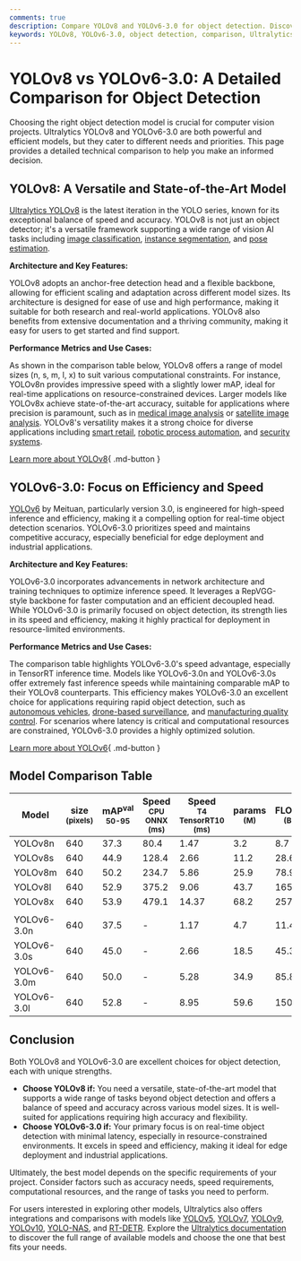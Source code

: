 ```yaml
---
comments: true
description: Compare YOLOv8 and YOLOv6-3.0 for object detection. Discover key features, performance metrics, and use cases to select the best model for your needs.
keywords: YOLOv8, YOLOv6-3.0, object detection, comparison, Ultralytics, AI models, machine learning, computer vision, model performance, technical features
---
```


# YOLOv8 vs YOLOv6-3.0: A Detailed Comparison for Object Detection

Choosing the right object detection model is crucial for computer vision projects. Ultralytics YOLOv8 and YOLOv6-3.0 are both powerful and efficient models, but they cater to different needs and priorities. This page provides a detailed technical comparison to help you make an informed decision.

<script async src="https://cdn.jsdelivr.net/npm/chart.js@3.9.1/dist/chart.min.js"></script>
<script defer src="../../javascript/benchmark.js"></script>

<canvas id="modelComparisonChart" width="1024" height="400" active-models='["YOLOv8", "YOLOv6-3.0"]'></canvas>

## YOLOv8: A Versatile and State-of-the-Art Model

[Ultralytics YOLOv8](https://github.com/ultralytics/ultralytics) is the latest iteration in the YOLO series, known for its exceptional balance of speed and accuracy. YOLOv8 is not just an object detector; it's a versatile framework supporting a wide range of vision AI tasks including [image classification](https://docs.ultralytics.com/tasks/classify/), [instance segmentation](https://www.ultralytics.com/glossary/instance-segmentation), and [pose estimation](https://docs.ultralytics.com/tasks/pose/).

**Architecture and Key Features:**

YOLOv8 adopts an anchor-free detection head and a flexible backbone, allowing for efficient scaling and adaptation across different model sizes. Its architecture is designed for ease of use and high performance, making it suitable for both research and real-world applications. YOLOv8 also benefits from extensive documentation and a thriving community, making it easy for users to get started and find support.

**Performance Metrics and Use Cases:**

As shown in the comparison table below, YOLOv8 offers a range of model sizes (n, s, m, l, x) to suit various computational constraints. For instance, YOLOv8n provides impressive speed with a slightly lower mAP, ideal for real-time applications on resource-constrained devices. Larger models like YOLOv8x achieve state-of-the-art accuracy, suitable for applications where precision is paramount, such as in [medical image analysis](https://www.ultralytics.com/glossary/medical-image-analysis) or [satellite image analysis](https://www.ultralytics.com/glossary/satellite-image-analysis). YOLOv8's versatility makes it a strong choice for diverse applications including [smart retail](https://www.ultralytics.com/blog/ai-for-smarter-retail-inventory-management), [robotic process automation](https://www.ultralytics.com/glossary/robotic-process-automation-rpa), and [security systems](https://www.ultralytics.com/blog/security-alarm-system-projects-with-ultralytics-yolov8).

[Learn more about YOLOv8](https://docs.ultralytics.com/models/yolov8/){ .md-button }

## YOLOv6-3.0: Focus on Efficiency and Speed

[YOLOv6](https://docs.ultralytics.com/models/yolov6/) by Meituan, particularly version 3.0, is engineered for high-speed inference and efficiency, making it a compelling option for real-time object detection scenarios. YOLOv6-3.0 prioritizes speed and maintains competitive accuracy, especially beneficial for edge deployment and industrial applications.

**Architecture and Key Features:**

YOLOv6-3.0 incorporates advancements in network architecture and training techniques to optimize inference speed. It leverages a RepVGG-style backbone for faster computation and an efficient decoupled head. While YOLOv6-3.0 is primarily focused on object detection, its strength lies in its speed and efficiency, making it highly practical for deployment in resource-limited environments.

**Performance Metrics and Use Cases:**

The comparison table highlights YOLOv6-3.0's speed advantage, especially in TensorRT inference time. Models like YOLOv6-3.0n and YOLOv6-3.0s offer extremely fast inference speeds while maintaining comparable mAP to their YOLOv8 counterparts. This efficiency makes YOLOv6-3.0 an excellent choice for applications requiring rapid object detection, such as [autonomous vehicles](https://www.ultralytics.com/solutions/ai-in-self-driving), [drone-based surveillance](https://www.ultralytics.com/blog/computer-vision-aircraft-quality-control-and-damage-detection), and [manufacturing quality control](https://www.ultralytics.com/solutions/ai-in-manufacturing). For scenarios where latency is critical and computational resources are constrained, YOLOv6-3.0 provides a highly optimized solution.

[Learn more about YOLOv6](https://docs.ultralytics.com/models/yolov6/){ .md-button }

## Model Comparison Table

| Model       | size<br><sup>(pixels) | mAP<sup>val<br>50-95 | Speed<br><sup>CPU ONNX<br>(ms) | Speed<br><sup>T4 TensorRT10<br>(ms) | params<br><sup>(M) | FLOPs<br><sup>(B) |
| ----------- | --------------------- | -------------------- | ------------------------------ | ----------------------------------- | ------------------ | ----------------- |
| YOLOv8n     | 640                   | 37.3                 | 80.4                           | 1.47                                | 3.2                | 8.7               |
| YOLOv8s     | 640                   | 44.9                 | 128.4                          | 2.66                                | 11.2               | 28.6              |
| YOLOv8m     | 640                   | 50.2                 | 234.7                          | 5.86                                | 25.9               | 78.9              |
| YOLOv8l     | 640                   | 52.9                 | 375.2                          | 9.06                                | 43.7               | 165.2             |
| YOLOv8x     | 640                   | 53.9                 | 479.1                          | 14.37                               | 68.2               | 257.8             |
|             |                       |                      |                                |                                     |                    |                   |
| YOLOv6-3.0n | 640                   | 37.5                 | -                              | 1.17                                | 4.7                | 11.4              |
| YOLOv6-3.0s | 640                   | 45.0                 | -                              | 2.66                                | 18.5               | 45.3              |
| YOLOv6-3.0m | 640                   | 50.0                 | -                              | 5.28                                | 34.9               | 85.8              |
| YOLOv6-3.0l | 640                   | 52.8                 | -                              | 8.95                                | 59.6               | 150.7             |

## Conclusion

Both YOLOv8 and YOLOv6-3.0 are excellent choices for object detection, each with unique strengths.

- **Choose YOLOv8 if:** You need a versatile, state-of-the-art model that supports a wide range of tasks beyond object detection and offers a balance of speed and accuracy across various model sizes. It is well-suited for applications requiring high accuracy and flexibility.
- **Choose YOLOv6-3.0 if:** Your primary focus is on real-time object detection with minimal latency, especially in resource-constrained environments. It excels in speed and efficiency, making it ideal for edge deployment and industrial applications.

Ultimately, the best model depends on the specific requirements of your project. Consider factors such as accuracy needs, speed requirements, computational resources, and the range of tasks you need to perform.

For users interested in exploring other models, Ultralytics also offers integrations and comparisons with models like [YOLOv5](https://docs.ultralytics.com/models/yolov5/), [YOLOv7](https://docs.ultralytics.com/models/yolov7/), [YOLOv9](https://docs.ultralytics.com/models/yolov9/), [YOLOv10](https://docs.ultralytics.com/models/yolov10/), [YOLO-NAS](https://docs.ultralytics.com/models/yolo-nas/), and [RT-DETR](https://docs.ultralytics.com/models/rtdetr/). Explore the [Ultralytics documentation](https://docs.ultralytics.com/models/) to discover the full range of available models and choose the one that best fits your needs.
